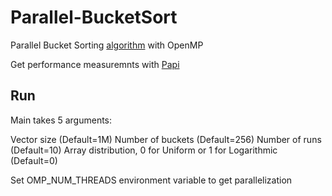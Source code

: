 # Parallel-BucketSort

Parallel Bucket Sorting [algorithm](https://en.wikipedia.org/wiki/Bucket_sort) with OpenMP

Get performance measuremnts with [Papi](https://icl.utk.edu/papi/)

## Run

Main takes 5 arguments:

Vector size (Default=1M)
Number of buckets (Default=256)
Number of runs (Default=10)
Array distribution, 0 for Uniform or 1 for Logarithmic (Default=0)

Set OMP_NUM_THREADS environment variable to get parallelization
